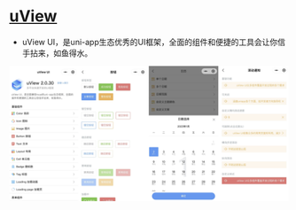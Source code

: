 # [uView](https://github.com/umicro/uView)

* uView UI，是uni-app生态优秀的UI框架，全面的组件和便捷的工具会让你信手拈来，如鱼得水。

![](../../img/uView.png)